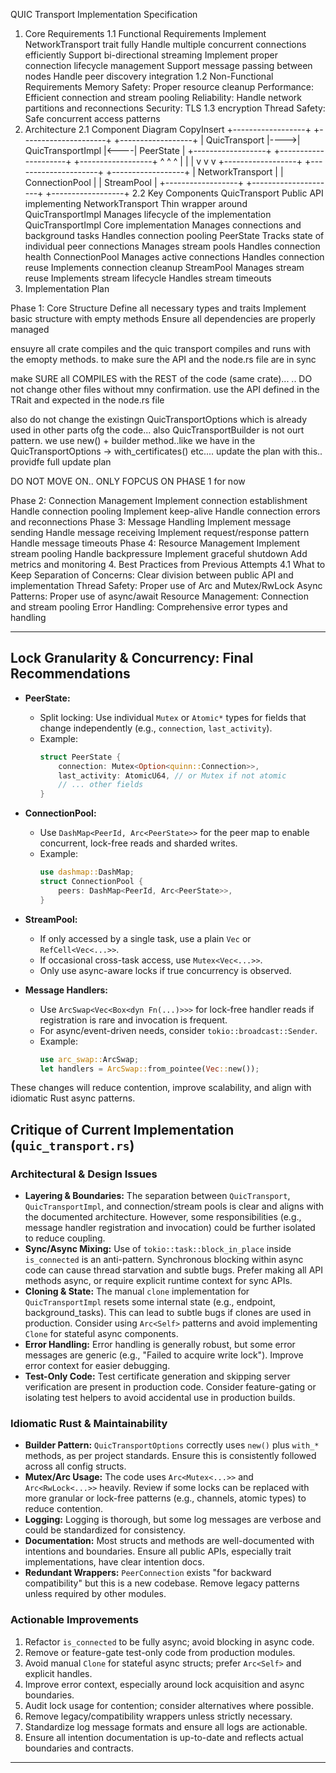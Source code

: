 
QUIC Transport Implementation Specification
1. Core Requirements
1.1 Functional Requirements
Implement NetworkTransport trait fully
Handle multiple concurrent connections efficiently
Support bi-directional streaming
Implement proper connection lifecycle management
Support message passing between nodes
Handle peer discovery integration
1.2 Non-Functional Requirements
Memory Safety: Proper resource cleanup
Performance: Efficient connection and stream pooling
Reliability: Handle network partitions and reconnections
Security: TLS 1.3 encryption
Thread Safety: Safe concurrent access patterns
2. Architecture
2.1 Component Diagram
CopyInsert
+------------------+     +---------------------+     +------------------+
|   QuicTransport  |---->|  QuicTransportImpl  |<----|     PeerState    |
+------------------+     +---------------------+     +------------------+
         ^                        ^                            ^
         |                        |                            |
         v                        v                            v
+------------------+     +---------------------+     +------------------+
| NetworkTransport |     |   ConnectionPool    |     |   StreamPool     |
+------------------+     +---------------------+     +------------------+
2.2 Key Components
QuicTransport
Public API implementing NetworkTransport
Thin wrapper around QuicTransportImpl
Manages lifecycle of the implementation
QuicTransportImpl
Core implementation
Manages connections and background tasks
Handles connection pooling
PeerState
Tracks state of individual peer connections
Manages stream pools
Handles connection health
ConnectionPool
Manages active connections
Handles connection reuse
Implements connection cleanup
StreamPool
Manages stream reuse
Implements stream lifecycle
Handles stream timeouts
3. Implementation Plan

Phase 1: Core Structure
Define all necessary types and traits
Implement basic structure with empty methods
Ensure all dependencies are properly managed

ensuyre all crate compiles and the quic transport compiles and runs with the emopty methods. to make sure the API and the node.rs file are in sync

make SURE all COMPILES with the REST of the code (same crate)...   ..
DO not change other files without mny confirmation. use the API defined in the TRait and expected in the node.rs file


 also do not change the existingn QuicTransportOptions which is already used in other parts ofg the code... also QuicTransportBuilder is not ourt pattern. we use new() + builder method..like we have in the QuicTransportOptions ->  with_certificates() etc.... update the plan with this.. providfe full update plan

DO NOT MOVE ON.. ONLY FOPCUS ON PHASE 1 for now

Phase 2: Connection Management
Implement connection establishment
Handle connection pooling
Implement keep-alive
Handle connection errors and reconnections
Phase 3: Message Handling
Implement message sending
Handle message receiving
Implement request/response pattern
Handle message timeouts
Phase 4: Resource Management
Implement stream pooling
Handle backpressure
Implement graceful shutdown
Add metrics and monitoring
4. Best Practices from Previous Attempts
4.1 What to Keep
Separation of Concerns: Clear division between public API and implementation
Thread Safety: Proper use of Arc and Mutex/RwLock
Async Patterns: Proper use of async/await
Resource Management: Connection and stream pooling
Error Handling: Comprehensive error types and handling

---

## Lock Granularity & Concurrency: Final Recommendations

- **PeerState:**
  - Split locking: Use individual `Mutex` or `Atomic*` types for fields that change independently (e.g., `connection`, `last_activity`).
  - Example:
    ```rust
    struct PeerState {
        connection: Mutex<Option<quinn::Connection>>,
        last_activity: AtomicU64, // or Mutex if not atomic
        // ... other fields
    }
    ```

- **ConnectionPool:**
  - Use `DashMap<PeerId, Arc<PeerState>>` for the peer map to enable concurrent, lock-free reads and sharded writes.
  - Example:
    ```rust
    use dashmap::DashMap;
    struct ConnectionPool {
        peers: DashMap<PeerId, Arc<PeerState>>,
    }
    ```

- **StreamPool:**
  - If only accessed by a single task, use a plain `Vec` or `RefCell<Vec<...>>`.
  - If occasional cross-task access, use `Mutex<Vec<...>>`.
  - Only use async-aware locks if true concurrency is observed.

- **Message Handlers:**
  - Use `ArcSwap<Vec<Box<dyn Fn(...)>>>` for lock-free handler reads if registration is rare and invocation is frequent.
  - For async/event-driven needs, consider `tokio::broadcast::Sender`.
  - Example:
    ```rust
    use arc_swap::ArcSwap;
    let handlers = ArcSwap::from_pointee(Vec::new());
    ```

These changes will reduce contention, improve scalability, and align with idiomatic Rust async patterns.

## Critique of Current Implementation (`quic_transport.rs`)

### Architectural & Design Issues
- **Layering & Boundaries:** The separation between `QuicTransport`, `QuicTransportImpl`, and connection/stream pools is clear and aligns with the documented architecture. However, some responsibilities (e.g., message handler registration and invocation) could be further isolated to reduce coupling.
- **Sync/Async Mixing:** Use of `tokio::task::block_in_place` inside `is_connected` is an anti-pattern. Synchronous blocking within async code can cause thread starvation and subtle bugs. Prefer making all API methods async, or require explicit runtime context for sync APIs.
- **Cloning & State:** The manual `clone` implementation for `QuicTransportImpl` resets some internal state (e.g., endpoint, background_tasks). This can lead to subtle bugs if clones are used in production. Consider using `Arc<Self>` patterns and avoid implementing `Clone` for stateful async components.
- **Error Handling:** Error handling is generally robust, but some error messages are generic (e.g., "Failed to acquire write lock"). Improve error context for easier debugging.
- **Test-Only Code:** Test certificate generation and skipping server verification are present in production code. Consider feature-gating or isolating test helpers to avoid accidental use in production builds.

### Idiomatic Rust & Maintainability
- **Builder Pattern:** `QuicTransportOptions` correctly uses `new()` plus `with_*` methods, as per project standards. Ensure this is consistently followed across all config structs.
- **Mutex/Arc Usage:** The code uses `Arc<Mutex<...>>` and `Arc<RwLock<...>>` heavily. Review if some locks can be replaced with more granular or lock-free patterns (e.g., channels, atomic types) to reduce contention.
- **Logging:** Logging is thorough, but some log messages are verbose and could be standardized for consistency.
- **Documentation:** Most structs and methods are well-documented with intentions and boundaries. Ensure all public APIs, especially trait implementations, have clear intention docs.
- **Redundant Wrappers:** `PeerConnection` exists "for backward compatibility" but this is a new codebase. Remove legacy patterns unless required by other modules.

### Actionable Improvements
1. Refactor `is_connected` to be fully async; avoid blocking in async code.
2. Remove or feature-gate test-only code from production modules.
3. Avoid manual `Clone` for stateful async structs; prefer `Arc<Self>` and explicit handles.
4. Improve error context, especially around lock acquisition and async boundaries.
5. Audit lock usage for contention; consider alternatives where possible.
6. Remove legacy/compatibility wrappers unless strictly necessary.
7. Standardize log message formats and ensure all logs are actionable.
8. Ensure all intention documentation is up-to-date and reflects actual boundaries and contracts.

---